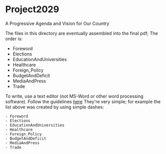 # Project2029
A Progressive Agenda and Vision for Our Country

The files in this directory are eventually assembled into the final pdf;
The order is:

- Foreword
- Elections
- EducationAndUniversities
- Healthcare
- Foreign_Policy
- BudgetAndDeficit
- MediaAndPress
- Trade

To write, use a text editor (not MS-Word or other word processing software).
Follow the guidelines [here](https://docs.github.com/en/get-started/writing-on-github/getting-started-with-writing-and-formatting-on-github/basic-writing-and-formatting-syntax)
They're very simple; for example the list above was created by using simple dashes:

```
- Foreword
- Elections
- EducationAndUniversities
- Healthcare
- Foreign_Policy
- BudgetAndDeficit
- MediaAndPress
- Trade
```

 
